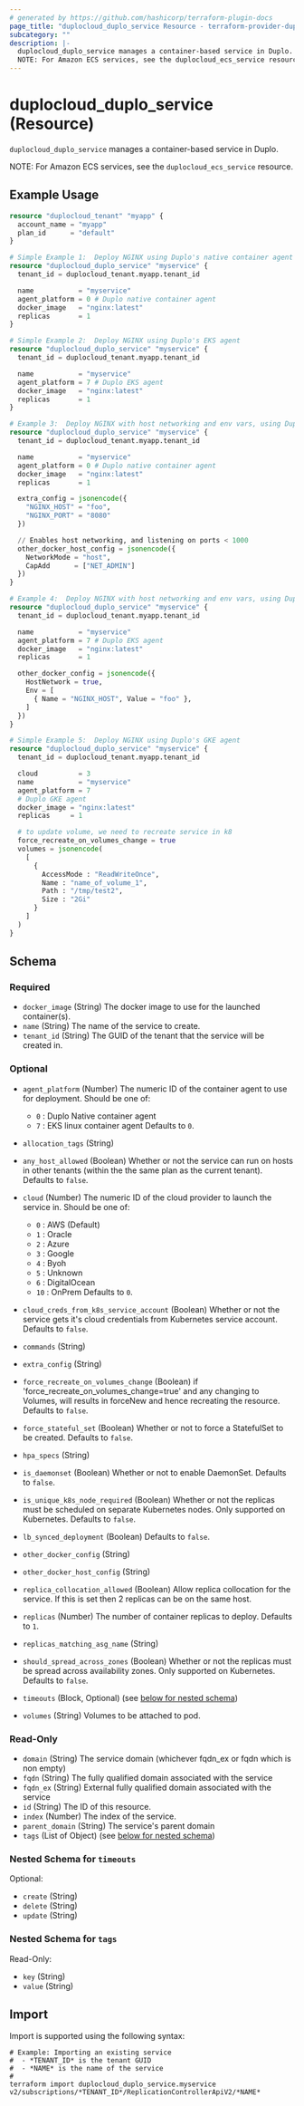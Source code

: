 ```yaml
---
# generated by https://github.com/hashicorp/terraform-plugin-docs
page_title: "duplocloud_duplo_service Resource - terraform-provider-duplocloud"
subcategory: ""
description: |-
  duplocloud_duplo_service manages a container-based service in Duplo.
  NOTE: For Amazon ECS services, see the duplocloud_ecs_service resource.
---
```


# duplocloud_duplo_service (Resource)

`duplocloud_duplo_service` manages a container-based service in Duplo.

NOTE: For Amazon ECS services, see the `duplocloud_ecs_service` resource.

## Example Usage

```terraform
resource "duplocloud_tenant" "myapp" {
  account_name = "myapp"
  plan_id      = "default"
}

# Simple Example 1:  Deploy NGINX using Duplo's native container agent
resource "duplocloud_duplo_service" "myservice" {
  tenant_id = duplocloud_tenant.myapp.tenant_id

  name           = "myservice"
  agent_platform = 0 # Duplo native container agent
  docker_image   = "nginx:latest"
  replicas       = 1
}

# Simple Example 2:  Deploy NGINX using Duplo's EKS agent
resource "duplocloud_duplo_service" "myservice" {
  tenant_id = duplocloud_tenant.myapp.tenant_id

  name           = "myservice"
  agent_platform = 7 # Duplo EKS agent
  docker_image   = "nginx:latest"
  replicas       = 1
}

# Example 3:  Deploy NGINX with host networking and env vars, using Duplo's native container agent
resource "duplocloud_duplo_service" "myservice" {
  tenant_id = duplocloud_tenant.myapp.tenant_id

  name           = "myservice"
  agent_platform = 0 # Duplo native container agent
  docker_image   = "nginx:latest"
  replicas       = 1

  extra_config = jsonencode({
    "NGINX_HOST" = "foo",
    "NGINX_PORT" = "8080"
  })

  // Enables host networking, and listening on ports < 1000
  other_docker_host_config = jsonencode({
    NetworkMode = "host",
    CapAdd      = ["NET_ADMIN"]
  })
}

# Example 4:  Deploy NGINX with host networking and env vars, using Duplo's EKS agent
resource "duplocloud_duplo_service" "myservice" {
  tenant_id = duplocloud_tenant.myapp.tenant_id

  name           = "myservice"
  agent_platform = 7 # Duplo EKS agent
  docker_image   = "nginx:latest"
  replicas       = 1

  other_docker_config = jsonencode({
    HostNetwork = true,
    Env = [
      { Name = "NGINX_HOST", Value = "foo" },
    ]
  })
}

# Simple Example 5:  Deploy NGINX using Duplo's GKE agent
resource "duplocloud_duplo_service" "myservice" {
  tenant_id = duplocloud_tenant.myapp.tenant_id

  cloud          = 3
  name           = "myservice"
  agent_platform = 7
  # Duplo GKE agent
  docker_image = "nginx:latest"
  replicas     = 1

  # to update volume, we need to recreate service in k8
  force_recreate_on_volumes_change = true
  volumes = jsonencode(
    [
      {
        AccessMode : "ReadWriteOnce",
        Name : "name_of_volume_1",
        Path : "/tmp/test2",
        Size : "2Gi"
      }
    ]
  )
}
```

<!-- schema generated by tfplugindocs -->
## Schema

### Required

- `docker_image` (String) The docker image to use for the launched container(s).
- `name` (String) The name of the service to create.
- `tenant_id` (String) The GUID of the tenant that the service will be created in.

### Optional

- `agent_platform` (Number) The numeric ID of the container agent to use for deployment.
Should be one of:

   - `0` : Duplo Native container agent
   - `7` : EKS linux container agent
 Defaults to `0`.
- `allocation_tags` (String)
- `any_host_allowed` (Boolean) Whether or not the service can run on hosts in other tenants (within the the same plan as the current tenant). Defaults to `false`.
- `cloud` (Number) The numeric ID of the cloud provider to launch the service in.
Should be one of:

   - `0` : AWS (Default)
   - `1` : Oracle
   - `2` : Azure
   - `3` : Google
   - `4` : Byoh
   - `5` : Unknown
   - `6` : DigitalOcean
   - `10` : OnPrem
 Defaults to `0`.
- `cloud_creds_from_k8s_service_account` (Boolean) Whether or not the service gets it's cloud credentials from Kubernetes service account. Defaults to `false`.
- `commands` (String)
- `extra_config` (String)
- `force_recreate_on_volumes_change` (Boolean) if 'force_recreate_on_volumes_change=true' and any changing to Volumes, will results in forceNew and hence recreating the resource. Defaults to `false`.
- `force_stateful_set` (Boolean) Whether or not to force a StatefulSet to be created. Defaults to `false`.
- `hpa_specs` (String)
- `is_daemonset` (Boolean) Whether or not to enable DaemonSet. Defaults to `false`.
- `is_unique_k8s_node_required` (Boolean) Whether or not the replicas must be scheduled on separate Kubernetes nodes.  Only supported on Kubernetes. Defaults to `false`.
- `lb_synced_deployment` (Boolean) Defaults to `false`.
- `other_docker_config` (String)
- `other_docker_host_config` (String)
- `replica_collocation_allowed` (Boolean) Allow replica collocation for the service. If this is set then 2 replicas can be on the same host.
- `replicas` (Number) The number of container replicas to deploy. Defaults to `1`.
- `replicas_matching_asg_name` (String)
- `should_spread_across_zones` (Boolean) Whether or not the replicas must be spread across availability zones.  Only supported on Kubernetes. Defaults to `false`.
- `timeouts` (Block, Optional) (see [below for nested schema](#nestedblock--timeouts))
- `volumes` (String) Volumes to be attached to pod.

### Read-Only

- `domain` (String) The service domain (whichever fqdn_ex or fqdn which is non empty)
- `fqdn` (String) The fully qualified domain associated with the service
- `fqdn_ex` (String) External fully qualified domain associated with the service
- `id` (String) The ID of this resource.
- `index` (Number) The index of the service.
- `parent_domain` (String) The service's parent domain
- `tags` (List of Object) (see [below for nested schema](#nestedatt--tags))

<a id="nestedblock--timeouts"></a>
### Nested Schema for `timeouts`

Optional:

- `create` (String)
- `delete` (String)
- `update` (String)


<a id="nestedatt--tags"></a>
### Nested Schema for `tags`

Read-Only:

- `key` (String)
- `value` (String)

## Import

Import is supported using the following syntax:

```shell
# Example: Importing an existing service
#  - *TENANT_ID* is the tenant GUID
#  - *NAME* is the name of the service
#
terraform import duplocloud_duplo_service.myservice v2/subscriptions/*TENANT_ID*/ReplicationControllerApiV2/*NAME*
```

